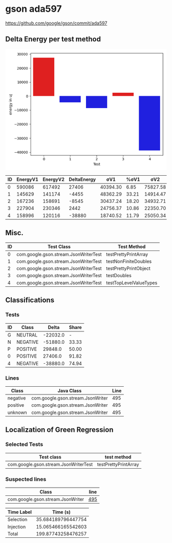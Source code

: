 # gson ada597


https://github.com/google/gson/commit/ada597



## Delta Energy per test method

![](./gson_delta_energy_0_v.png)


| ID | EnergyV1 | EnergyV2 | DeltaEnergy | σV1 | %σV1 | σV2 | %σV2 |
| --- | --- | --- | --- | --- | --- | --- | --- |
| 0 | 590086 | 617492 | 27406 | 40394.30 | 6.85 | 75827.58 | 12.28 |
| 1 | 145629 | 141174 | -4455 | 48362.29 | 33.21 | 14914.47 | 10.56 |
| 2 | 167236 | 158691 | -8545 | 30437.24 | 18.20 | 34932.71 | 22.01 |
| 3 | 227904 | 230346 | 2442 | 24756.37 | 10.86 | 22350.70 | 9.70 |
| 4 | 158996 | 120116 | -38880 | 18740.52 | 11.79 | 25050.34 | 20.86 |

## Misc.

| ID | Test Class | Test Method |
| --- | --- | --- |
| 0 | com.google.gson.stream.JsonWriterTest | testPrettyPrintArray |
| 1 | com.google.gson.stream.JsonWriterTest | testNonFiniteDoubles |
| 2 | com.google.gson.stream.JsonWriterTest | testPrettyPrintObject |
| 3 | com.google.gson.stream.JsonWriterTest | testDoubles |
| 4 | com.google.gson.stream.JsonWriterTest | testTopLevelValueTypes |



## Classifications

### Tests
| ID | Class | Delta | Share |
| --- | --- | --- | --- |
| G | NEUTRAL | -22032.0 | - |
| N | NEGATIVE | -51880.0 | 33.33 |
| P | POSITIVE | 29848.0 | 50.00 |
| 0 | POSITIVE | 27406.0 | 91.82 |
| 4 | NEGATIVE | -38880.0 | 74.94 |

### Lines
| Class | Java Class | Line |
| --- | --- | --- |
| negative | com.google.gson.stream.JsonWriter | 495 |
| positive | com.google.gson.stream.JsonWriter | 495 |
| unknown | com.google.gson.stream.JsonWriter | 495 |



## Localization of Green Regression
### Selected Tests
| Test class | test method |
| --- | --- |
| com.google.gson.stream.JsonWriterTest | testPrettyPrintArray |

### Suspected lines
| Class | line |
| --- | --- |
| com.google.gson.stream.JsonWriter | [495](https://github.com/google/gson/tree/ada597/gson/src/main/java/com/google/gson/stream/JsonWriter.java#L495) |



| Time Label | Time (s) |
| --- | --- |
| Selection | 35.684189796447754 |
| Injection | 15.065466165542603 |
| Total | 199.87743258476257 |


